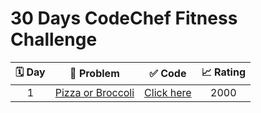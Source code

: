 <h1>30 Days CodeChef Fitness Challenge</h1>


| 🗓 Day |                          📝 Problem                           |                            ✅ Code                            | 📈 Rating |
| :---: | :----------------------------------------------------------: | :----------------------------------------------------------: | :------: |
|   1   | [Pizza or Broccoli](https://www.codechef.com/problems/PIBRO) | [Click here](https://www.codechef.com/viewsolution/63177119) |   2000   |
     